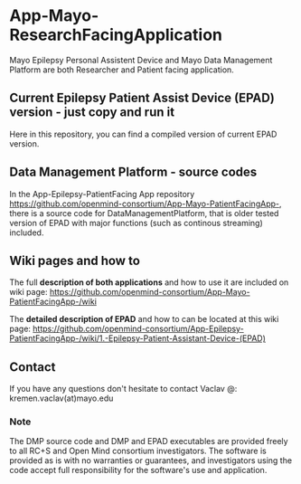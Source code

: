 # App-Mayo-ResearchFacingApplication

Mayo Epilepsy Personal Assistent Device and Mayo Data Management Platform are both Researcher and Patient facing application. 

## Current Epilepsy Patient Assist Device (EPAD) version - just copy and run it ##
Here in this repository, you can find a compiled version of current EPAD version.

## Data Management Platform - source codes ##
In the App-Epilepsy-PatientFacing App repository  https://github.com/openmind-consortium/App-Mayo-PatientFacingApp-, there is a source code for DataManagementPlatform, that is older tested version of EPAD with major functions (such as continous streaming) included.

## Wiki pages and how to ##
The full **description of both applications** and how to use it are included on wiki page: https://github.com/openmind-consortium/App-Mayo-PatientFacingApp-/wiki

The **detailed description of EPAD** and how to can be located at this wiki page: https://github.com/openmind-consortium/App-Epilepsy-PatientFacingApp-/wiki/1.-Epilepsy-Patient-Assistant-Device-(EPAD)

## Contact ##
If you have any questions don't hesitate to contact Vaclav @: kremen.vaclav(at)mayo.edu 


### Note ###
The DMP source code and DMP and EPAD executables are provided freely to all RC+S and Open Mind consortium investigators. The software is provided as is with no warranties or guarantees, and investigators using the code accept full responsibility for the software's use and application.
